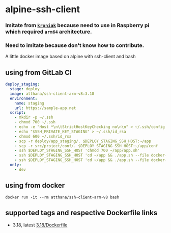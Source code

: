 # alpine-ssh-client
### Imitate from [`kroniak`](https://github.com/kroniak/alpine-ssh-client/tree/master) because need to use in Raspberry pi which required `arm64` architecture.
### Need to imitate because don't know how to contribute.

A little docker image based on alpine with ssh-client and bash<br>

## using from GitLab CI

```yml
deploy_staging:
  stage: deploy
  image: atthana/ssh-client-arm-v8:3.18
  environment:
    name: staging
    url: https://sample-app.net
  script:
    - mkdir -p ~/.ssh
    - chmod 700 ~/.ssh
    - echo -e "Host *\n\tStrictHostKeyChecking no\n\n" > ~/.ssh/config
    - echo "$SSH_PRIVATE_KEY_STAGING" > ~/.ssh/id_rsa
    - chmod 600 ~/.ssh/id_rsa
    - scp -r deploy/app_staging/. $DEPLOY_STAGING_SSH_HOST:~/app
    - scp -r src/project/conf/. $DEPLOY_STAGING_SSH_HOST:~/app/conf
    - ssh $DEPLOY_STAGING_SSH_HOST 'chmod 700 ~/app/app.sh'
    - ssh $DEPLOY_STAGING_SSH_HOST 'cd ~/app && ./app.sh --file docker-compose-staging.yml up'
    - ssh $DEPLOY_STAGING_SSH_HOST 'cd ~/app && ./app.sh --file docker-compose-staging.yml update'
  only:
    - dev
```

## using from docker

`docker run -it --rm atthana/ssh-client-arm-v8 bash`

## supported tags and respective Dockerfile links

- 3.18, latest [3.18/Dockerfile](3.18/Dockerfile)
